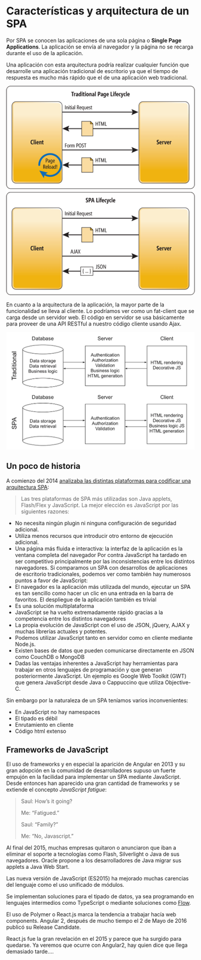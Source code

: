 # Características y arquitectura de un SPA



Por SPA se conocen las aplicaciones de una sola página o **Single Page Applications**. La aplicación se envía al navegador y la página no se recarga durante el uso de la aplicación.

Una aplicación con esta arquitectura podría realizar cualquier función que desarrolle una aplicación tradicional de escritorio ya que el tiempo de respuesta es mucho más rápido que el de una aplicación web tradicional.



![](flujo_web_tradicional.png)


En cuanto a la arquitectura de la aplicación, la mayor parte de la funcionalidad se lleva al cliente. Lo podríamos ver como un fat-client que se carga desde un servidor web. El código en servidor se usa básicamente para proveer de una API RESTful a nuestro código cliente usando Ajax.



![](spa-vs-traditional-arquitecture.jpg)


## Un poco de historia

A comienzo del 2014 [analizaba las distintas plataformas para codificar una arquitectura SPA](http://www.formandome.es/javascript/spa-arquitectura-caracteristicas/):

> Las tres plataformas de SPA más utilizadas son Java applets, Flash/Flex y JavaScript.
La mejor elección es JavaScript por las siguientes razones:
- No necesita ningún plugin ni ninguna configuración de seguridad adicional.
- Utiliza menos recursos que introducir otro entorno de ejecución adicional.
- Una página más fluida e interactiva: la interfaz de la aplicación es la ventana completa del navegador
Por contra JavaScript ha tardado en ser competitivo principalmente por las inconsistencias entre los distintos navegadores.
Si comparamos un SPA con desarrollos de aplicaciones de escritorio tradicionales, podemos ver como también hay numerosos puntos a favor de JavaScript:
- El navegador es la aplicación más utilizada del mundo, ejecutar un SPA es tan sencillo como hacer un clic en una entrada en la barra de favoritos. El despliegue de la aplicación también es trivial
- Es una solución multiplataforma
- JavaScript se ha vuelto extremadamente rápido gracias a la competencia entre los distintos navegadores
- La propia evolución de JavaScript con el uso de JSON, jQuery, AJAX y muchas librerías actuales y potentes.
- Podemos utilizar JavaScript tanto en servidor como en cliente mediante Node.js.
- Existen bases de datos que pueden comunicarse directamente en JSON como CouchDB o MongoDB
- Dadas las ventajas inherentes a JavaScript hay herramientas para trabajar en otros lenguajes de programación y que generan posteriormente JavaScript. Un ejemplo es Google Web Toolkit (GWT) que genera JavaScript desde Java o Cappuccino que utiliza Objective-C.


Sin embargo por la naturaleza de un SPA teníamos varios inconvenientes:

- En JavaScript no hay namespaces
- El tipado es débil
- Enrutamiento en cliente
- Código html extenso


## Frameworks de JavaScript

El uso de frameworks y en especial la aparición de Angular en 2013 y su gran adopción en la comunidad de desarrolladores supuso un fuerte empujón en la facilidad para implementar un SPA mediante JavaScript. Desde entonces han aparecido una gran cantidad de frameworks y se extiende el concepto *JavaScript fatigue*:

> Saul: How’s it going?
> 
> Me: “Fatigued.”
> 
> Saul: “Family?”
>   
> Me: “No, Javascript.”

Al final del 2015, muchas empresas quitaron o anunciaron que iban a eliminar el soporte a tecnologías como Flash, Silverlight o Java de sus navegadores. Oracle propone a los desarrolladores de Java migrar sus applets a Java Web Start.

Las nueva versión de JavaScript (ES2015) ha mejorado muchas carencias del lenguaje como el uso 
unificado de módulos.

Se implementan soluciones para el tipado de datos, ya sea programando en lenguajes intermedios como TypeScript o mediante soluciones como [Flow](https://github.com/facebook/flow).

El uso de Polymer o React.js marca la tendencia a trabajar hacía web components. Angular 2, después de mucho tiempo el 2 de Mayo de 2016 publicó su Release Candidate.

React.js fue la gran revelación en el 2015 y parece que ha surgido para quedarse. Ya veremos que ocurre con Angular2, hay quien dice que llega demasiado tarde....




